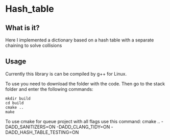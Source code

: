 # Hash_table

## What is it?

Here I implemented a dictionary based on a hash table with a separate chaining to solve collisions

## Usage

Currently this library is can be compiled by g++ for Linux.

To use you need to download the folder with the code. Then go to the stack folder and enter the following commands:
    
    mkdir build
    cd build
    cmake ..
    make

To use cmake for queue project with all flags use this command:
cmake .. -DADD_SANITIZERS=ON -DADD_CLANG_TIDY=ON -DADD_HASH_TABLE_TESTING=ON
